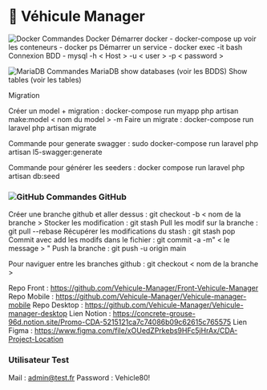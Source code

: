 <h1>🚗 Véhicule Manager</h1>

![Docker](https://img.shields.io/badge/-Docker-black?style=flat-square&logo=docker) Commandes Docker
Démarrer docker - docker-compose up
voir les conteneurs - docker ps
Démarrer un service - docker exec -it <nom du conteneur> bash
Connexion BDD - mysql -h < Host > -u < user > -p < password >


![MariaDB](https://img.shields.io/badge/MariaDB-black?style=flat-square&logo=mariadb) Commandes MariaDB
show databases (voir les BDDS)
Show tables (voir les tables)

Migration

Créer un model + migration : docker-compose run myapp php artisan make:model < nom du model > -m
Faire un migrate : docker-compose run laravel php artisan migrate

Commande pour generate swagger : sudo docker-compose run laravel php artisan l5-swagger:generate

Commande pour générer les seeders : docker compose run laravel php artisan db:seed

### ![GitHub](https://img.shields.io/badge/-GitHub-181717?style=flat-square&logo=github) Commandes GitHub

Créer une branche github et aller dessus : git checkout -b < nom de la branche >
Stocker les modification : git stash
Pull les modif sur la branche : git pull --rebase
Récupérer les modifications du stash : git stash pop
Commit avec add les modifs dans le fichier : git commit -a -m" < le message > "
Push la branche : git push -u origin main

Pour naviguer entre les branches github : git checkout < nom de la branche >



Repo Front : https://github.com/Vehicule-Manager/Front-Vehicule-Manager
Repo Mobile : https://github.com/Vehicule-Manager/Vehicule-manager-mobile
Repo Desktop : https://github.com/Vehicule-Manager/Vehicule-manager-desktop
Lien Notion : https://concrete-grouse-96d.notion.site/Promo-CDA-5215121ca7c74086b09c62615c765575
Lien Figma : https://www.figma.com/file/xOUedZPrkebs9HFc5jHrAx/CDA-Project-Location

### Utilisateur Test

Mail : admin@test.fr
Password : Vehicle80!
